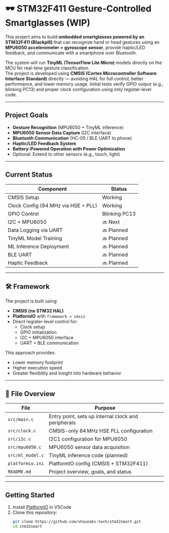 # 🕶️ STM32F411 Gesture-Controlled Smartglasses (WIP)

This project aims to build **embedded smartglasses powered by an STM32F411 (Blackpill)** that can recognize hand or head gestures using an **MPU6050 accelerometer + gyroscope sensor**, provide haptic/LED feedback, and communicate with a smartphone over Bluetooth.

The system will run **TinyML (TensorFlow Lite Micro)** models directly on the MCU for real-time gesture classification.  
The project is developed using **CMSIS (Cortex Microcontroller Software Interface Standard)** directly — avoiding HAL for full control, better performance, and lower memory usage. Initial tests verify GPIO output (e.g., blinking PC13) and proper clock configuration using only register-level code.

---

## Project Goals

- **Gesture Recognition** (MPU6050 + TinyML inference)
- **MPU6050 Sensor Data Capture** (I2C interface)
- **Bluetooth Communication** (HC-05 / BLE UART to phone)
- **Haptic/LED Feedback System**
- **Battery-Powered Operation with Power Optimization**
- Optional: Extend to other sensors (e.g., touch, light)

---

## Current Status

| Component         | Status     |
|------------------|------------|
| CMSIS Setup       |  Working |
| Clock Config (84 MHz via HSE + PLL) |  Working |
| GPIO Control      | Blinking PC13 |
| I2C + MPU6050     | 🔜 Next |
| Data Logging via UART | 🔜 Planned |
| TinyML Model Training | 🔜 Planned |
| ML Inference Deployment | 🔜 Planned |
| BLE UART          | 🔜 Planned |
| Haptic Feedback   | 🔜 Planned |

---

## 🛠️ Framework

The project is built using:

- **CMSIS (no STM32 HAL)**
- **PlatformIO** with `framework = cmsis`
- Direct register-level control for:
  - Clock setup
  - GPIO initialization
  - I2C + MPU6050 interface
  - UART + BLE communication

This approach provides:
- Lower memory footprint
- Higher execution speed
- Greater flexibility and insight into hardware behavior

---

## 📁 File Overview

| File             | Purpose |
|------------------|---------|
| `src/main.c`     | Entry point, sets up internal clock and peripherals |
| `src/clock.c`    | CMSIS-only 84 MHz HSE PLL configuration |
| `src/i2c.c`      | I2C1 configuration for MPU6050 |
| `src/mpu6050.c`  | MPU6050 sensor data acquisition |
| `src/ml_model.c` | TinyML inference code (planned) |
| `platformio.ini` | PlatformIO config (CMSIS + STM32F411) |
| `README.md`      | Project overview, goals, and status |

---

## Getting Started

1. Install [PlatformIO](https://platformio.org/install) in VSCode
2. Clone this repository:
   ```bash
   git clone https://github.com/shaunaks-tech/stm32smart.git
   cd stm32smart
